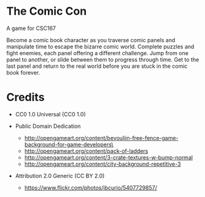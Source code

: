 # The Comic Con

A game for CSC167

Become a comic book character as you traverse comic panels and manipulate time to escape the bizarre comic world. Complete puzzles and fight enemies, each panel offering a different challenge. Jump from one panel to another, or slide between them to progress through time. Get to the last panel and return to the real world before you are stuck in the comic book forever.


# Credits
* CC0 1.0 Universal (CC0 1.0) 
* Public Domain Dedication
  * http://opengameart.org/content/bevouliin-free-fence-game-background-for-game-developers\
  * http://opengameart.org/content/pack-of-ladders
  * http://opengameart.org/content/3-crate-textures-w-bump-normal
  * http://opengameart.org/content/city-background-repetitive-3


* Attribution 2.0 Generic (CC BY 2.0)
  * https://www.flickr.com/photos/jbcurio/5407729857/
